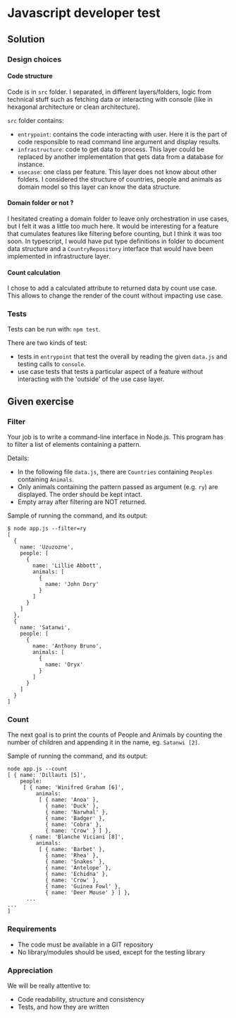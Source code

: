 # Javascript developer test

## Solution
### Design choices
#### Code structure
Code is in `src` folder. I separated, in different layers/folders, logic from technical stuff such as fetching data or interacting with console (like in hexagonal architecture or clean architecture).


`src` folder contains:
- `entrypoint`: contains the code interacting with user. Here it is the part of code responsible to read command line argument and display results.
- `infrastructure`: code to get data to process. This layer could be replaced by another implementation that gets data from a database for instance.
- `usecase`: one class per feature. This layer does not know about other folders. I considered the structure of countries, people and animals as domain model so this layer can know the data structure.


#### Domain folder or not ?
I hesitated creating a domain folder to leave only orchestration in use cases, but I felt it was a little too much here.
It would be interesting for a feature that cumulates features like filtering before counting, but I think it was too soon.
In typescript, I would have put type definitions in folder to document data structure and a `CountryRepository` interface that would have been implemented in infrastructure layer.

#### Count calculation
I chose to add a calculated attribute to returned data by count use case.
This allows to change the render of the count without impacting use case.

### Tests
Tests can be run with: `npm test`.

There are two kinds of test:
- tests in `entrypoint` that test the overall by reading the given `data.js` and testing calls to `console`.
- use case tests that tests a particular aspect of a feature without interacting with the 'outside' of the use case layer. 


## Given exercise
### Filter

Your job is to write a command-line interface in Node.js. 
This program has to filter a list of elements containing a pattern.

Details:
- In the following file `data.js`, there are `Countries` containing `Peoples` containing `Animals`.
- Only animals containing the pattern passed as argument (e.g. `ry`) are displayed. The order should be kept intact.
- Empty array after filtering are NOT returned.

Sample of running the command, and its output:

```shell script
$ node app.js --filter=ry
[
  {
    name: 'Uzuzozne',
    people: [
      {
        name: 'Lillie Abbott',
        animals: [
          {
            name: 'John Dory'
          }
        ]
      }
    ]
  },
  {
    name: 'Satanwi',
    people: [
      {
        name: 'Anthony Bruno',
        animals: [
          {
            name: 'Oryx'
          }
        ]
      }
    ]
  }
]
```

### Count

The next goal is to print the counts of People and Animals by counting the number of children and appending it in the name, eg. `Satanwi [2]`.

Sample of running the command, and its output:

```shell script
node app.js --count
[ { name: 'Dillauti [5]',
    people:
     [ { name: 'Winifred Graham [6]',
         animals:
          [ { name: 'Anoa' },
            { name: 'Duck' },
            { name: 'Narwhal' },
            { name: 'Badger' },
            { name: 'Cobra' },
            { name: 'Crow' } ] },
       { name: 'Blanche Viciani [8]',
         animals:
          [ { name: 'Barbet' },
            { name: 'Rhea' },
            { name: 'Snakes' },
            { name: 'Antelope' },
            { name: 'Echidna' },
            { name: 'Crow' },
            { name: 'Guinea Fowl' },
            { name: 'Deer Mouse' } ] },
      ...
...
]
```

### Requirements

- The code must be available in a GIT repository
- No library/modules should be used, except for the testing library

### Appreciation

We will be really attentive to:

- Code readability, structure and consistency
- Tests, and how they are written

